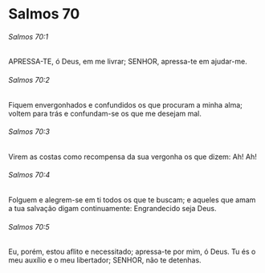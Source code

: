 # Salmos 70

###### Salmos 70:1

APRESSA-TE, ó Deus, em me livrar; SENHOR, apressa-te em ajudar-me.

###### Salmos 70:2

Fiquem envergonhados e confundidos os que procuram a minha alma; voltem para trás e confundam-se os que me desejam mal.

###### Salmos 70:3

Virem as costas como recompensa da sua vergonha os que dizem: Ah! Ah!

###### Salmos 70:4

Folguem e alegrem-se em ti todos os que te buscam; e aqueles que amam a tua salvação digam continuamente: Engrandecido seja Deus.

###### Salmos 70:5

Eu, porém, estou aflito e necessitado; apressa-te por mim, ó Deus. Tu és o meu auxílio e o meu libertador; SENHOR, não te detenhas.

